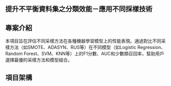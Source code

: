 ## 提升不平衡資料集之分類效能－應用不同採樣技術

專案介紹
---
本項目旨在評估不同采樣方法在各種機器學習模型上的性能表現。通過對比不同采樣方法（如SMOTE、ADASYN、RUS等）在不同模型（如Logistic Regression、Random Forest、SVM、KNN等）上的F1分數、AUC和少數類召回率，幫助用戶選擇最優的采樣方法和模型組合。

項目架構
---
